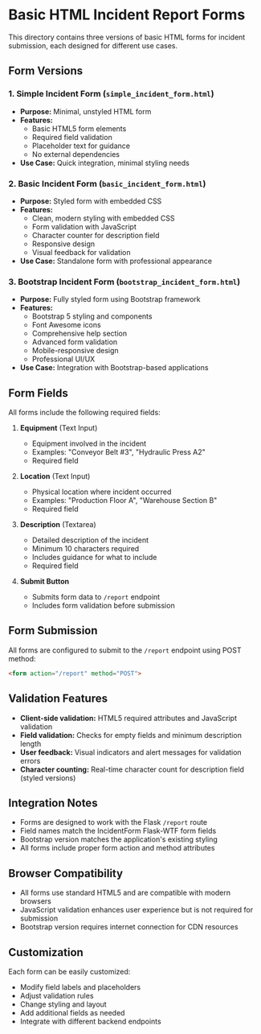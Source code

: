 # Basic HTML Incident Report Forms

This directory contains three versions of basic HTML forms for incident submission, each designed for different use cases.

## Form Versions

### 1. Simple Incident Form (`simple_incident_form.html`)
- **Purpose:** Minimal, unstyled HTML form
- **Features:**
  - Basic HTML5 form elements
  - Required field validation
  - Placeholder text for guidance
  - No external dependencies
- **Use Case:** Quick integration, minimal styling needs

### 2. Basic Incident Form (`basic_incident_form.html`)
- **Purpose:** Styled form with embedded CSS
- **Features:**
  - Clean, modern styling with embedded CSS
  - Form validation with JavaScript
  - Character counter for description field
  - Responsive design
  - Visual feedback for validation
- **Use Case:** Standalone form with professional appearance

### 3. Bootstrap Incident Form (`bootstrap_incident_form.html`)
- **Purpose:** Fully styled form using Bootstrap framework
- **Features:**
  - Bootstrap 5 styling and components
  - Font Awesome icons
  - Comprehensive help section
  - Advanced form validation
  - Mobile-responsive design
  - Professional UI/UX
- **Use Case:** Integration with Bootstrap-based applications

## Form Fields

All forms include the following required fields:

1. **Equipment** (Text Input)
   - Equipment involved in the incident
   - Examples: "Conveyor Belt #3", "Hydraulic Press A2"
   - Required field

2. **Location** (Text Input)
   - Physical location where incident occurred
   - Examples: "Production Floor A", "Warehouse Section B"
   - Required field

3. **Description** (Textarea)
   - Detailed description of the incident
   - Minimum 10 characters required
   - Includes guidance for what to include
   - Required field

4. **Submit Button**
   - Submits form data to `/report` endpoint
   - Includes form validation before submission

## Form Submission

All forms are configured to submit to the `/report` endpoint using POST method:
```html
<form action="/report" method="POST">
```

## Validation Features

- **Client-side validation:** HTML5 required attributes and JavaScript validation
- **Field validation:** Checks for empty fields and minimum description length
- **User feedback:** Visual indicators and alert messages for validation errors
- **Character counting:** Real-time character count for description field (styled versions)

## Integration Notes

- Forms are designed to work with the Flask `/report` route
- Field names match the IncidentForm Flask-WTF form fields
- Bootstrap version matches the application's existing styling
- All forms include proper form action and method attributes

## Browser Compatibility

- All forms use standard HTML5 and are compatible with modern browsers
- JavaScript validation enhances user experience but is not required for submission
- Bootstrap version requires internet connection for CDN resources

## Customization

Each form can be easily customized:
- Modify field labels and placeholders
- Adjust validation rules
- Change styling and layout
- Add additional fields as needed
- Integrate with different backend endpoints
